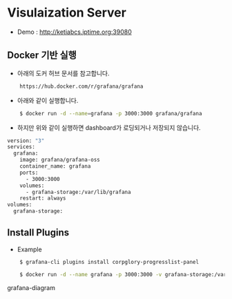 # Visulaization Server

- Demo : http://ketiabcs.iptime.org:39080


## Docker 기반 실행

- 아래의 도커 허브 문서를 참고합니다.

```bash
    https://hub.docker.com/r/grafana/grafana
```

- 아래와 같이 실행합니다.

```bash
    $ docker run -d --name=grafana -p 3000:3000 grafana/grafana
```


- 하지만 위와 같이 실행하면 dashboard가 로딩되거나 저장되지 않습니다.

```bash
version: "3"
services:
  grafana:
    image: grafana/grafana-oss
    container_name: grafana
    ports:
      - 3000:3000
    volumes:
      - grafana-storage:/var/lib/grafana
    restart: always
volumes:
  grafana-storage:
```


## Install Plugins

- Example

```bash
    $ grafana-cli plugins install corpglory-progresslist-panel
```

```bash
    $ docker run -d --name grafana -p 3000:3000 -v grafana-storage:/var/lib/grafana cognite/grafana-cdf
```

grafana-diagram